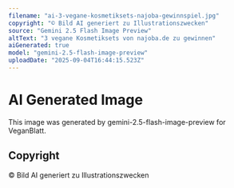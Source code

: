 ```yaml
---
filename: "ai-3-vegane-kosmetiksets-najoba-gewinnspiel.jpg"
copyright: "© Bild AI generiert zu Illustrationszwecken"
source: "Gemini 2.5 Flash Image Preview"
altText: "3 vegane Kosmetiksets von najoba.de zu gewinnen"
aiGenerated: true
model: "gemini-2.5-flash-image-preview"
uploadDate: "2025-09-04T16:44:15.523Z"
---
```


# AI Generated Image

This image was generated by gemini-2.5-flash-image-preview for VeganBlatt.

## Copyright
© Bild AI generiert zu Illustrationszwecken
